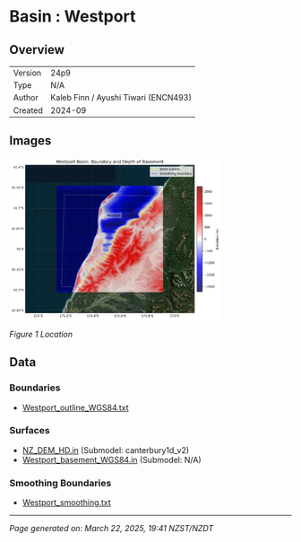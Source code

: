 # Basin : Westport

## Overview
|         |                     |
|---------|---------------------|
| Version | 24p9           |
| Type    | N/A        |
| Author  | Kaleb Finn / Ayushi Tiwari (ENCN493)            |
| Created | 2024-09           |


## Images
<a href="../images/regional/Westport_basin_map.png"><img src="../images/regional/Westport_basin_map.png" width="75%"></a>

*Figure 1 Location*


## Data
### Boundaries
- [Westport_outline_WGS84.txt](../../velocity_modelling/data/regional/Westport/Westport_outline_WGS84.txt)

### Surfaces
- [NZ_DEM_HD.in](../../velocity_modelling/data/global/surface/NZ_DEM_HD.in) (Submodel: canterbury1d_v2)
- [Westport_basement_WGS84.in](../../velocity_modelling/data/regional/Westport/Westport_basement_WGS84.in) (Submodel: N/A)

### Smoothing Boundaries
- [Westport_smoothing.txt](../../velocity_modelling/data/regional/Westport/Westport_smoothing.txt)

---
*Page generated on: March 22, 2025, 19:41 NZST/NZDT*
